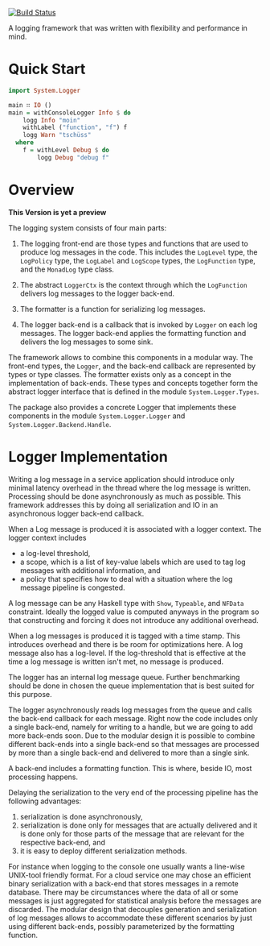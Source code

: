 [![Build Status](https://travis-ci.org/alephcloud/hs-yet-another-logger.svg)](https://travis-ci.org/alephcloud/hs-yet-another-logger)

A logging framework that was written with flexibility and performance
in mind.

Quick Start
===========

```haskell
import System.Logger

main ∷ IO ()
main = withConsoleLogger Info $ do
    logg Info "moin"
    withLabel ("function", "f") f
    logg Warn "tschüss"
  where
    f = withLevel Debug $ do
        logg Debug "debug f"
```

Overview
========

**This Version is yet a preview**

The logging system consists of four main parts:

1. The logging front-end are those types and functions that are used
   to produce log messages in the code. This includes the `LogLevel`
   type, the `LogPolicy` type, the `LogLabel` and `LogScope` types,
   the `LogFunction` type, and the `MonadLog` type class.

2. The abstract `LoggerCtx` is the context through which the `LogFunction`
   delivers log messages to the logger back-end.

3. The formatter is a function for serializing log messages.

4. The logger back-end is a callback that is invoked by `Logger` on
   each log messages. The logger back-end applies the formatting function
   and delivers the log messages to some sink.

The framework allows to combine this components in a modular way. The
front-end types, the `Logger`, and the back-end callback are represented
by types or type classes. The formatter exists only as a concept
in the implementation of back-ends. These types and concepts together
form the abstract logger interface that is defined in the module
`System.Logger.Types`.

The package also provides a concrete Logger that implements these components
in the module `System.Logger.Logger` and `System.Logger.Backend.Handle`.

Logger Implementation
=====================

Writing a log message in a service application should introduce only minimal
latency overhead in the thread where the log message is written. Processing
should be done asynchronously as much as possible. This framework addresses
this by doing all serialization and IO in an asynchronous logger back-end
callback.

When a Log message is produced it is associated with a logger context. The
logger context includes

*   a log-level threshold,
*   a scope, which is a list of key-value labels which are used to
    tag log messages with additional information, and
*   a policy that specifies how to deal with a situation where the
    log message pipeline is congested.

A log message can be any Haskell type with `Show`, `Typeable`, and `NFData`
constraint. Ideally the logged value is computed anyways in the program so that
constructing and forcing it does not introduce any additional overhead.

When a log messages is produced it is tagged with a time stamp. This introduces
overhead and there is be room for optimizations here. A log message also has a
log-level. If the log-threshold that is effective at the time a log message is
written isn't met, no message is produced.

The logger has an internal log message queue. Further benchmarking should be
done in chosen the queue implementation that is best suited for this purpose.

The logger asynchronously reads log messages from the queue and calls the
back-end callback for each message. Right now the code includes only a single
back-end, namely for writing to a handle, but we are going to add more back-ends
soon. Due to the modular design it is possible to combine different back-ends
into a single back-end so that messages are processed by more than a single
back-end and delivered to more than a single sink.

A back-end includes a formatting function. This is where, beside IO, most
processing happens.

Delaying the serialization to the very end of the processing pipeline has
the following advantages:

1.  serialization is done asynchronously,
2.  serialization is done only for messages that are actually delivered and
    it is done only for those parts of the message that are relevant for the
    respective back-end, and
3.  it is easy to deploy different serialization methods.

For instance when logging to the console one usually wants a line-wise
UNIX-tool friendly format. For a cloud service one may chose an efficient
binary serialization with a back-end that stores messages in a remote database.
There may be circumstances where the data of all or some messages is just
aggregated for statistical analysis before the messages are discarded. The
modular design that decouples generation and serialization of log messages
allows to accommodate these different scenarios by just using different
back-ends, possibly parameterized by the formatting function.

